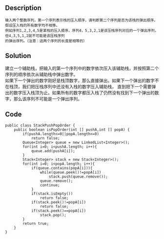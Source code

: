 ## Description
```
输入两个整数序列，第一个序列表示栈的压入顺序，请判断第二个序列是否为该栈的弹出顺序。假设压入栈的所有数字均不相等。
例如序列1,2,3,4,5是某栈的压入顺序，序列4，5,3,2,1是该压栈序列对应的一个弹出序列，但4,3,5,1,2就不可能是该压栈序列
的弹出序列。（注意：这两个序列的长度是相等的）
```
## Solution
建立一个辅助栈，把输入的第一个序列中的数字依次压入该辅助栈，并按照第二个序列的顺序依次从辅助栈中弹出数字。<br>
如果下一个弹出的数字刚好是栈顶数字，那么直接弹出。如果下一个弹出的数字不在栈顶，我们把压栈序列中还没有入栈的数字压入辅助栈，
直到把下一个需要弹出的数字压入栈顶为止。如果所有的数字都压入栈了仍然没有找到下一个弹出的数字，那么该序列不可能是一个弹出序列。
## Code
```
public class StackPushPopOrder {
    public boolean isPopOrder(int [] pushA,int [] popA) {
        if(pushA.length<=0||popA.length<=0)
            return false;
        Queue<Integer> queue = new LinkedList<Integer>();
        for(int i=0; i<pushA.length; i++){
            queue.add(pushA[i]);
        }
        Stack<Integer> stack = new Stack<Integer>();
        for(int i=0; i<popA.length; i++){
            if(queue.contains(popA[i])){
                while(queue.peek()!=popA[i])
                	stack.push(queue.remove());
                queue.remove();
                continue;
            }
            if(stack.isEmpty())
                return false;
            if(stack.peek()!=popA[i])
                return false;
            if(stack.peek()==popA[i])
                stack.pop();
        }
        return true;
    }
}
```
